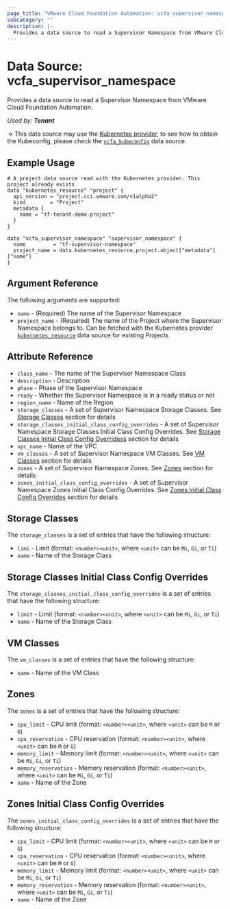 ```yaml
---
page_title: "VMware Cloud Foundation Automation: vcfa_supervisor_namespace"
subcategory: ""
description: |-
  Provides a data source to read a Supervisor Namespace from VMware Cloud Foundation Automation.
---
```


# Data Source: vcfa_supervisor_namespace

Provides a data source to read a Supervisor Namespace from VMware Cloud Foundation Automation.

_Used by: **Tenant**_

-> This data source may use the [Kubernetes provider](https://registry.terraform.io/providers/hashicorp/kubernetes),
to see how to obtain the Kubeconfig, please check the [`vcfa_kubeconfig`](/providers/vmware/vcfa/latest/docs/data-sources/kubeconfig) data source.

## Example Usage

```hcl
# A project data source read with the Kubernetes provider. This project already exists
data "kubernetes_resource" "project" {
  api_version = "project.cci.vmware.com/v1alpha2"
  kind        = "Project"
  metadata {
    name = "tf-tenant-demo-project"
  }
}

data "vcfa_supervisor_namespace" "supervisor_namespace" {
  name         = "tf-supervisor-namespace"
  project_name = data.kubernetes_resource.project.object["metadata"]["name"]
}
```

## Argument Reference

The following arguments are supported:

- `name` - (Required) The name of the Supervisor Namespace
- `project_name` - (Required) The name of the Project where the Supervisor Namespace belongs to. Can be fetched
  with the Kubernetes provider [`kubernetes_resource`](https://registry.terraform.io/providers/hashicorp/kubernetes/latest/docs/data-sources/resource)
  data source for existing Projects

## Attribute Reference

- `class_name` - The name of the Supervisor Namespace Class
- `description` - Description
- `phase` - Phase of the Supervisor Namespace
- `ready` - Whether the Supervisor Namespace is in a ready status or not
- `region_name` - Name of the Region
- `storage_classes` - A set of Supervisor Namespace Storage Classes. See [Storage Classes](#storage-classes) section for details
- `storage_classes_initial_class_config_overrides` - A set of Supervisor Namespace Storage Classes Initial Class Config Overrides. See [Storage Classes Initial Class Config Overridess](#storage-classes-initial-class-config-overrides) section for details
- `vpc_name` - Name of the VPC
- `vm_classes` - A set of Supervisor Namespace VM Classes. See [VM Classes](#vm-classes) section for details
- `zones` - A set of Supervisor Namespace Zones. See [Zones](#zones) section for details
- `zones_initial_class_config_overrides` - A set of Supervisor Namespace Zones Initial Class Config Overrides. See [Zones Initial Class Config Overrides](#zones-initial-class-config-overrides) section for details

<a id="storage-classes"></a>

## Storage Classes

The `storage_classes` is a set of entries that have the following structure:

- `limi` - Limit (format: `<number><unit>`, where `<unit>` can be `Mi`, `Gi`, or `Ti`)
- `name` - Name of the Storage Class

<a id="storage-classes-initial-class-config-overrides"></a>

## Storage Classes Initial Class Config Overrides

The `storage_classes_initial_class_config_overrides` is a set of entries that have the following structure:

- `limit` - Limit (format: `<number><unit>`, where `<unit>` can be `Mi`, `Gi`, or `Ti`)
- `name` - Name of the Storage Class

<a id="vm-classes"></a>

## VM Classes

The `vm_classes` is a set of entries that have the following structure:

- `name` - Name of the VM Class

<a id="zones"></a>

## Zones

The `zones` is a set of entries that have the following structure:

- `cpu_limit` - CPU limit (format: `<number><unit>`, where `<unit>` can be `M` or `G`)
- `cpu_reservation` - CPU reservation (format: `<number><unit>`, where `<unit>` can be `M` or `G`)
- `memory_limit` - Memory limit (format: `<number><unit>`, where `<unit>` can be `Mi`, `Gi`, or `Ti`)
- `memory_reservation` - Memory reservation (format: `<number><unit>`, where `<unit>` can be `Mi`, `Gi`, or `Ti`)
- `name` - Name of the Zone

<a id="zones-initial-class-config-overrides"></a>

## Zones Initial Class Config Overrides

The `zones_initial_class_config_overrides` is a set of entries that have the following structure:

- `cpu_limit` - CPU limit (format: `<number><unit>`, where `<unit>` can be `M` or `G`)
- `cpu_reservation` - CPU reservation (format: `<number><unit>`, where `<unit>` can be `M` or `G`)
- `memory_limit` - Memory limit (format: `<number><unit>`, where `<unit>` can be `Mi`, `Gi`, or `Ti`)
- `memory_reservation` - Memory reservation (format: `<number><unit>`, where `<unit>` can be `Mi`, `Gi`, or `Ti`)
- `name` - Name of the Zone
